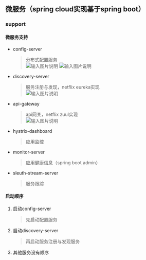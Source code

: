 ## 微服务（spring cloud实现基于spring boot）
### support
#### 微服务支持
* config-server  

    > 分布式配置服务  
    ![输入图片说明](http://git.oschina.net/uploads/images/2017/0119/170644_c07b7897_489925.png "在这里输入图片标题")
    ![输入图片说明](http://git.oschina.net/uploads/images/2017/0114/013548_42cfa443_489925.jpeg "配置服务器")
    
* discovery-server  

    > 服务注册与发现，netflix eureka实现  
    ![输入图片说明](http://git.oschina.net/uploads/images/2017/0114/013731_aaaad60d_489925.jpeg "在这里输入图片标题")
* api-gateway  

    > api网关，netflix zuul实现  
    ![输入图片说明](http://git.oschina.net/uploads/images/2017/0114/013806_2ed9c7ed_489925.jpeg "在这里输入图片标题")  
    
* hystrix-dashboard
    > 应用监控  
    
* monitor-server
    > 应用健康信息（spring boot admin）  
* sleuth-stream-server
    > 服务跟踪
#### 启动顺序
1. 启动config-server  
    > 先启动配置服务
2. 启动discovery-server  
    > 再启动服务注册与发现服务
3. 其他服务没有顺序